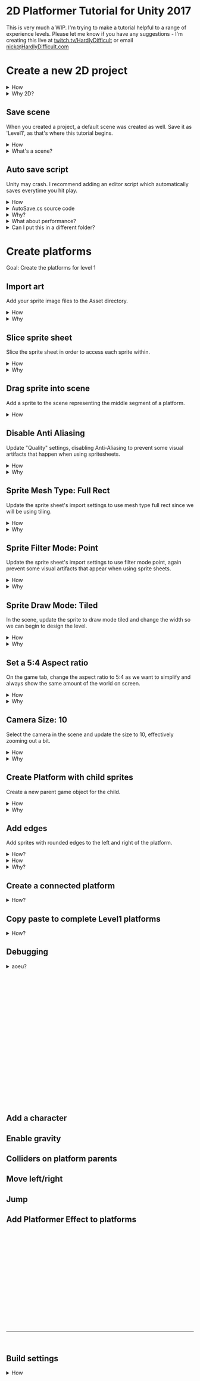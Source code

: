 # 2D Platformer Tutorial for Unity 2017

This is very much a WIP.  I'm trying to make a tutorial helpful to a range of experience levels.  Please let me know if you have any suggestions - I'm creating this live at [twitch.tv/HardlyDifficult](https://twitch.tv/HardlyDifficult) or email nick@HardlyDifficult.com







# Create a new 2D project

<details><summary>How</summary>

 - [Download Unity](https://store.unity.com/download), the free Personal edition has everything you need. 
 - Select "2D" when creating a new project.

<img src="https://i.imgur.com/T2iZrmK.png" width=50% />

*The new project screen*


</details>
<details><summary>Why 2D?</summary>

Presenting the 2D vs 3D option when you create a new project suggests this is a significant choice.  It's not really... 2D just changes default settings on things like your camera.   Unity is a 3D engine, when creating 2D games your actually creating a 3D world where everything is very flat but the camera looks straight ahead and the only rotation in the world is around the z axis.  

</details>





## Save scene

When you created a project, a default scene was created as well.  Save it as 'Level1', as that's where this tutorial begins.

<details><summary>How</summary>

File -> Save Scene
Create a Scenes directory, call it Level1

</details>
<details><summary>What's a scene?</summary>

The Scene represents a collection of game objects and components configured for a game level or menu screen.  For this tutorial we are starting by creating part of Level 1.  Level 2, the menu, and other UI screens will be saved as separate scenes.  You can switch scenes via the SceneManager, and will cover this later in the tutorial.

</details>




## Auto save script

Unity may crash.  I recommend adding an editor script which automatically saves everytime you hit play.

<details><summary>How</summary>

 - Right click in the Project Assets folder -> Create -> Folder and name it "Editor"
 - Create -> C# Script and name it "AutoSave.cs"

 Copy the AutoSave.cs source code below or create your own, here are the key points of the script:
 - The InitializeOnLoad attribute enables the script
 - On EditorApplication.playmodeStateChanged events:
   - Save with EditorSceneManager.SaveOpenScenes()
   - You can do nothing if EditorApplication.isPlaying, avoiding extra save calls

</details>
<details><summary>AutoSave.cs source code</summary>

```csharp
using UnityEditor;
using UnityEditor.SceneManagement;

/// <summary>
/// Auto saves the scene and project everytime you click play.
/// 
/// This happens before the game runs so even if that run causes a crash, your work is safe.
/// </summary>
[InitializeOnLoad]
public class AutoSave
{
  /// <summary>
  /// Called automatically c/o InitializeOnLoad.  Registers for play mode events.
  /// </summary>
  static AutoSave()
  {
    EditorApplication.playmodeStateChanged += OnPlaymodeStateChanged;
  }

  /// <summary>
  /// When the play mode changes, consider saving.
  /// </summary>
  static void OnPlaymodeStateChanged()
  {
    if(EditorApplication.isPlaying)
    { // If currently playing, don't save
      return;
    }

    // Save!  
    EditorSceneManager.SaveOpenScenes();
  }
}
```

</details>
<details><summary>Why?</summary>

It's not unusual to see Unity crash several times per day.  This script has been a lifesaver.  It's saved me hours that would have been wasted re-configuring gameObjects.

</details>
<details><summary>What about performance?</summary>

As an editor script, this logic is not included in the game you release.  Saving is incremental, so there is very little time wasted when there is nothing new to save.  Unless you're one of the lucky ones who never sees Unity crash, this script is absolutely worth the time tradeoff.


</details>
<details><summary>Can I put this in a different folder?</summary>

Editor folders --- general special folder name weirdness in Unity.  Could be Assets/Editor/AutoSave.cs or Assets/Code/Editor/Utils/AutoSave.cs

</details>





# Create platforms 

Goal: Create the platforms for level 1





## Import art

Add your sprite image files to the Asset directory.

<details><summary>How</summary>

<img src="https://i.imgur.com/lvN6QmZ.png" width=50% />

 - Right click in the Project Assets directory
 - Create new folder
   - You can rename folders by selecting and pressing F2
 - Drag/drop the sprite sheet (or entire folder of art) into the folder you just created


</details>
<details><summary>Why</summary>

aoeu

</details>





## Slice sprite sheet

Slice the sprite sheet in order to access each sprite within.

<details><summary>How</summary>

<img src="http://i.imgur.com/duYuVMy.png" width=50% />

- Set Sprite Mode to Multiple
- Click Sprite Editor (apply changes when prompted)

<img src="http://i.imgur.com/hA2cMfv.png" width=50% />

- Click the "Slice" menu item
  - Type: Grid By Cell Count
  - Column & Row: 8 & 16
- Click "Slice" button
- Click "Apply" and close the Sprite Editor

</details>
<details><summary>Why</summary>

Full Rect is needed for the tiling effect we will be applying to platform sprites.

</details>





## Drag sprite into scene

Add a sprite to the scene representing the middle segment of a platform.

<details><summary>How</summary>

<img src="http://i.imgur.com/E2lLY3h.png" width=50% />

 - Click the arrow on the spritesheet in your Assets/Art directory (this displays each individual sliced image)
 - Click and drag the platform sprite you want to use into the Hierarchy

</details>





## Disable Anti Aliasing

Update "Quality" settings, disabling Anti-Aliasing to prevent some visual artifacts that happen when using spritesheets.

<details><summary>How</summary>

<img src="http://i.imgur.com/omFI4DD.png" width=50% />
Not different levels for different build types

</details>
<details><summary>Why</summary>

<img src="http://i.imgur.com/vY5YmVj.png" width=50% />

</details>





## Sprite Mesh Type: Full Rect

Update the sprite sheet's import settings to use mesh type full rect since we will be using tiling.

<details>
<summary>
How
</summary>
<img src="http://i.imgur.com/Dhe3Nzt.png" width=50% />
</details>

<details>
<summary>
Why
</summary>
Prevents artifacts when creating tiled sprites.
<img src="http://i.imgur.com/e9jE83B.png" width=50% />
</details>





## Sprite Filter Mode: Point

Update the sprite sheet's import settings to use filter mode point, again prevent some visual artifacts that appear when using sprite sheets.

<details>
<summary>
How
</summary>
 - Set Mesh Type to Full Rect
<img src="http://i.imgur.com/B0nqf75.png" width=50% />
</details>


<details>
<summary>
Why
</summary>
Random lines will show up on screen without this
<img src="http://i.imgur.com/ZKqg5JP.png" width=50% />
</details>





## Sprite Draw Mode: Tiled

In the scene, update the sprite to draw mode tiled and change the width so we can begin to design the level.

<details>
<summary>How</summary>
 - Draw Mode: Tiled
 - Width: 10-ish, no change to height
<img src="http://i.imgur.com/MIgzjdO.png" width=50% />
</details>
<details>
<summary>Why</summary>
TODO
For tiling vs stretching.
</details>





## Set a 5:4 Aspect ratio

On the game tab, change the aspect ratio to 5:4 as we want to simplify and always show the same amount of the world on screen.

<details>
<summary>How</summary>

<img src="http://i.imgur.com/MTnZtu4.png" width=50% />
</details>
<details>
<summary>Why</summary>
Challenge of aspect ratios is different ratios see different amounts of the world.  This is a fixed screen game so we choose an arbitrary target to design for.  When building, we can select specific resolutions to support.

When laying the scene for an aspect ratio, it will automatically scale for different resolutions.
</details>





## Camera Size: 10

Select the camera in the scene and update the size to 10, effectively zooming out a bit.

<details>
<summary>How</summary>
<img src="http://i.imgur.com/PmeoqG7.png" width=50% />
</details>

<details>
<summary>Why</summary>
This defines how much of the world is visible vertically.  Than the aspect ratio determines how much to display horizontally.

With the two locked, we can design a scene without any camera movement and be sure everyone has the same experience.
</details>




## Create Platform with child sprites

Create a new parent game object for the child.


<details>
<summary>How</summary>

 - Right click in "Hierarchy" and "Create Empty"
 - Rename to 'Platform'
 - Ensure the transform is at defaults (position 0, rotation 0, scale 1)

<img src="http://i.imgur.com/FAkZf1H.png" width=50% />

 - Drag and drop the sprite onto 'Platform' (it should appear indented under 'Platform' and also have a default transform)
 

<img src="http://i.imgur.com/UB6JDgt.png" width=50% />
</details>

<details>
<summary>Why</summary>
aoeu
</details>



## Add edges

Add sprites with rounded edges to the left and right of the platform.

<details>
<summary>
How?
</summary>

 - Rename the gameObject to 'PlatformWithEdges'
 - Drag drop into the Prefabs folder to create a new prefab

 - Drag the edge sprites into the hierarchy under the 'PlatformWithEdges' gameObject 
 -- When you do this, it will warn you that you will 'break' the prefab
 - Vertex snap by holding V, a box appears for each anchor point.  Hover over the top right and click and drag the box which appears.  It will snap perfectly with other anchor points in the world
 - Apply prefab

<img src="http://i.imgur.com/GNMGb0w.gif" width=50% />
 - Apply prefab
 </details>



<details>
<summary>How</summary>
 - Rename
  - Drag drop new prefab
  - Delete one side
  - Drag in a new copy of PlatformWithEdges and repeat for the other side

Should have a total of 4 prefabs.
You can delete them all from the scene.

<img src="http://i.imgur.com/j1cz0aZ.png" width=50% />
</details>

<details>
<summary>
Why?
</summary>
When something on the prefab changes we can revert the instances in the scene.  This applies any new settings or components we may have added without disturbing the transform it uses in the scene.  Unfortunately it would also reset things like the missing edge sprites - so one for each.
</details>

## Create a connected platform

<details><summary>How?</summary>

Copy paste, delete the edges we don't need
 - Use a copy of PlatformWithRightEdge and PlatformWithLeftEdge


Adjust the 

 - Drag and drop the prefab to the hierarchy to instanciate a copy
 - Position side by side
 - Remove edges so each prefab can touch the other's middle segment
 (i.e. no rounded corner)


 - Rotations on the z axis (2d doesn't respond well to x or y rotations --- but remember that Unity is a 3D engine)
 - Use the tile mode width for the middle segment only

</details>


## Copy paste to complete Level1 platforms

<details><summary>How?</summary>

When moving things around be sure the parent is selected.

Aim to have platforms extending off the screen a bit


Rinse and repeat of steps x,y,z
 - Note the white box in the scene view shows what will be visible in game.

 Can also look at the game tab anytime to see what the camera sees

</details>
 


## Debugging

<details><summary>aoeu?</summary>

* Check the children gameObjects in the prefab.  They should all be at 0 position (except for the edge segments which have an x value), 0 rotation, and 1 scale.

</details>

<br>
<br>
<br>
<br>
<br>
<br>
<br>
<br>
<br>
<br>
<br>
<br>
<br>
<br>
<br>
<br>
<br>
<br>
<br>
<br>
<br>




## Add a character


## Enable gravity

## Colliders on platform parents

## Move left/right

## Jump

## Add Platformer Effect to platforms




























<br>
<br>
<br>
<br>
<br>
<br>
<br>
<br>
<br>
<br>
<br>
<br>
<br>
<br>
<br>
<hr>
<br>



## Build settings
<details>
<summary>
How
</summary>
Open player settings via "File"->"Build Settings".  Select the platform you want to build for and then click "Player Settings..."
<img src="http://i.imgur.com/nWDCAwX.png" width=50% />
For PC, we can select specific supported aspect ratios 
<img src="http://i.imgur.com/Xoxw0Xs.png" width=50% />
</details>